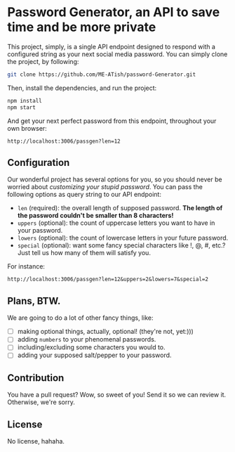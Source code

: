 # Password Generator, an API to save time and be more private
This project, simply, is a single API endpoint designed to respond with a configured string as your next social media password. You can simply clone the project, by following:
```bash
git clone https://github.com/ME-ATish/password-Generator.git
```

Then, install the dependencies, and run the project:
```bash
npm install
npm start
```

And get your next perfect password from this endpoint, throughout your own browser:
```http
http://localhost:3006/passgen?len=12
```

## Configuration
Our wonderful project has several options for you, so you should never be worried about *customizing your stupid password*. You can pass the following options as query string to our API endpoint:

* `len` (required): the overall length of supposed password. **The length of the password couldn't be smaller than 8 characters!**
* `uppers` (optional): the count of uppercase letters you want to have in your password.
* `lowers` (optional): the count of lowercase letters in your future password.
* `special` (optional): want some fancy special characters like !, @, #, etc.? Just tell us how many of them will satisfy you.

For instance:
```http
http://localhost:3006/passgen?len=12&uppers=2&lowers=7&special=2
```

## Plans, BTW.
We are going to do a lot of other fancy things, like:

- [ ] making optional things, actually, optional! (they're not, yet:)))
- [ ] adding `numbers` to your phenomenal passwords.
- [ ] including/excluding some characters you would to.
- [ ] adding your supposed salt/pepper to your password.

## Contribution
You have a pull request? Wow, so sweet of you! Send it so we can review it. Otherwise, we're sorry.

## License
No license, hahaha.
